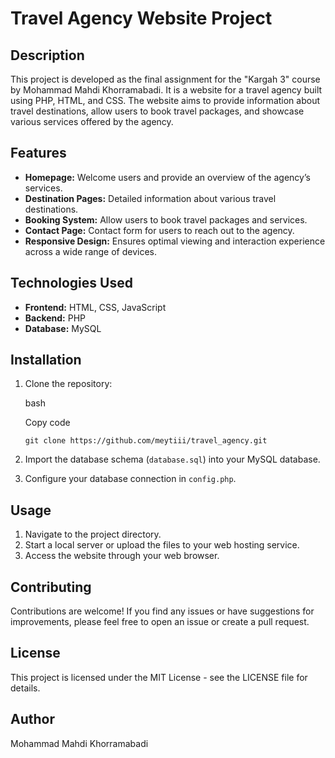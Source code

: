 ﻿
# Travel Agency Website Project

## Description

This project is developed as the final assignment for the "Kargah 3" course by Mohammad Mahdi Khorramabadi. It is a website for a travel agency built using PHP, HTML, and CSS. The website aims to provide information about travel destinations, allow users to book travel packages, and showcase various services offered by the agency.

## Features

-   **Homepage:** Welcome users and provide an overview of the agency’s services.
-   **Destination Pages:** Detailed information about various travel destinations.
-   **Booking System:** Allow users to book travel packages and services.
-   **Contact Page:** Contact form for users to reach out to the agency.
-   **Responsive Design:** Ensures optimal viewing and interaction experience across a wide range of devices.

## Technologies Used

-   **Frontend:** HTML, CSS, JavaScript
-   **Backend:** PHP
-   **Database:** MySQL

## Installation

1.  Clone the repository:
    
    bash
    
    Copy code
    
    `git clone https://github.com/meytiii/travel_agency.git` 
    
2.  Import the database schema (`database.sql`) into your MySQL database.
3.  Configure your database connection in `config.php`.

## Usage

1.  Navigate to the project directory.
2.  Start a local server or upload the files to your web hosting service.
3.  Access the website through your web browser.

## Contributing

Contributions are welcome! If you find any issues or have suggestions for improvements, please feel free to open an issue or create a pull request.

## License

This project is licensed under the MIT License - see the LICENSE file for details.

## Author

Mohammad Mahdi Khorramabadi
